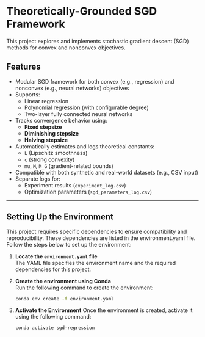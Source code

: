 # Theoretically-Grounded SGD Framework

This project explores and implements stochastic gradient descent (SGD) methods for convex and nonconvex objectives.

## Features

- Modular SGD framework for both convex (e.g., regression) and nonconvex (e.g., neural networks) objectives
- Supports:
  - Linear regression
  - Polynomial regression (with configurable degree)
  - Two-layer fully connected neural networks
- Tracks convergence behavior using:
  - **Fixed stepsize**
  - **Diminishing stepsize**
  - **Halving stepsize**
- Automatically estimates and logs theoretical constants:
  - `L` (Lipschitz smoothness)
  - `c` (strong convexity)
  - `mu`, `M`, `M_G` (gradient-related bounds)
- Compatible with both synthetic and real-world datasets (e.g., CSV input)
- Separate logs for:
  - Experiment results (`experiment_log.csv`)
  - Optimization parameters (`sgd_parameters_log.csv`)

---

## Setting Up the Environment
This project requires specific dependencies to ensure compatibility and reproducibility. These dependencies are listed in the environment.yaml file. Follow the steps below to set up the environment:

1. **Locate the `environment.yaml` file**  
   The YAML file specifies the environment name and the required dependencies for this project.

2. **Create the environment using Conda**  
   Run the following command to create the environment:

   ```bash
   conda env create -f environment.yaml
3. **Activate the Environment**
    Once the environment is created, activate it using the following command:

    ```bash
    conda activate sgd-regression
    
